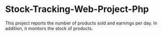 # Stock-Tracking-Web-Project-Php
This project reports the number of products sold and earnings per day. In addition, it monitors the stock of products.
